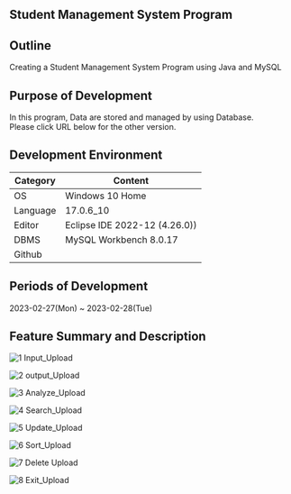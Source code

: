 ## Student Management System Program

## Outline
Creating a Student Management System Program using Java and MySQL

## Purpose of Development
In this program, Data are stored and managed by using Database.
<br/>Please click URL below for the other version.

## Development Environment
| Category | Content |
| --- | --- |
| OS | Windows 10 Home |
| Language | 17.0.6_10 |
| Editor | Eclipse IDE 2022-12 (4.26.0)) |
| DBMS | MySQL Workbench 8.0.17 |
| Github |  |

## Periods of Development
2023-02-27(Mon) ~ 2023-02-28(Tue)

## Feature Summary and Description
![1  Input_Upload](https://user-images.githubusercontent.com/126849368/224260788-ba6b2cfb-7a77-48a8-af90-61ba3998a174.PNG)

![2  output_Upload](https://user-images.githubusercontent.com/126849368/224260799-94465b74-7754-402e-8764-2feadd61007d.PNG)

![3  Analyze_Upload](https://user-images.githubusercontent.com/126849368/224260776-c2aad67c-1dbe-4251-a4d9-c2c9aedbd65b.PNG)

![4  Search_Upload](https://user-images.githubusercontent.com/126849368/224260773-a7c7c2fd-9989-4ba2-a1c2-0b6cb893b970.PNG)

![5  Update_Upload](https://user-images.githubusercontent.com/126849368/224260782-51860535-23a2-4309-ba99-7d60b2009015.PNG)

![6  Sort_Upload](https://user-images.githubusercontent.com/126849368/224260785-7c5bb0d2-688e-4129-addb-fdd94c416248.PNG)

![7  Delete Upload](https://user-images.githubusercontent.com/126849368/224260777-50bdeb1c-f860-4ed0-a926-3c770a1bdacb.PNG)

![8  Exit_Upload](https://user-images.githubusercontent.com/126849368/224260791-88b2e2a5-c6db-440e-8139-da0a7f456001.PNG)
